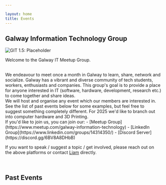 ```yaml
---

layout: home
title: Events
---
```


## Galway Information Technology Group

![GIT 1.5: Placeholder](/assets/placeholder_poster.png)


Welcome to the Galway IT Meetup Group. 

<br/>
We endeavour to meet once a month in Galway to learn, share, network and socialize. Galway has a vibrant and diverse community of tech students, workers, enthusiasts and companies. This group's goal is to provide a place for anyone interested in IT (software, hardware, development, research etc.) to come together and share ideas.

<br/>
We will host and organise any event which our members are interested in. See the list of past events below for some examples, but feel free to suggest something completely different. For 2025 we'd like to branch out into computer hardware and 3D Printing.

<br/>
If you'd like to join us, you can join our: 
- [Meetup Group](https://www.meetup.com/galway-information-technology)
- [LinkedIn Group](https://www.linkedin.com/groups/14314350/)
- [Discord Server](https://discord.gg/6BV8A8DHbB)

If you want to speak / suggest a topic / get involved, please reach out on the above platforms or contact [Liam](https://www.linkedin.com/in/liamkrewer/) directly.

<br/>

## Past Events

